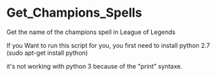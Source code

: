 # Get_Champions_Spells
Get the name of the champions spell in League of Legends

If you Want to run this script for you, you first need to install python 2.7 (sudo apt-get install python)

it's not working with python 3 because of the "print" syntaxe.


<pre Install pip:

sudo apt-get install python-pip

and install selenium 

sudo pip install selenium

DO NOT UPDATE PIP AS IT SAID it's currently full of bug so just keep pip 8


Now if you want to use the script just open spell_champions.py and change the inside of the list called "Names".

save and run "python spell_champion.py"

wait a bit and boom it work 


Feel free to fork it and tell me issues you have 

